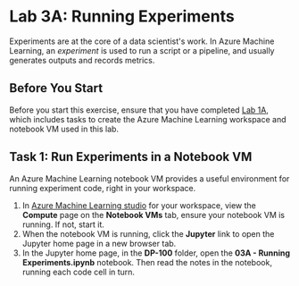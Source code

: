 # Lab 3A: Running Experiments

Experiments are at the core of a data scientist's work. In Azure Machine Learning, an *experiment* is used to run a script or a pipeline, and usually generates outputs and records metrics.

## Before You Start

Before you start this exercise, ensure that you have completed [Lab 1A](Lab01A.md), which includes tasks to create the Azure Machine Learning workspace and notebook VM used in this lab.

## Task 1: Run Experiments in a Notebook VM

An Azure Machine Learning notebook VM provides a useful environment for running experiment code, right in your workspace.

1. In [Azure Machine Learning studio](https://ml.azure.com) for your workspace, view the **Compute** page on the **Notebook VMs** tab, ensure your notebook VM is running. If not, start it.
2. When the notebook VM is running, click the **Jupyter** link to open the Jupyter home page in a new browser tab.
3. In the Jupyter home page, in the **DP-100** folder, open the **03A - Running Experiments.ipynb** notebook. Then read the notes in the notebook, running each code cell in turn.
